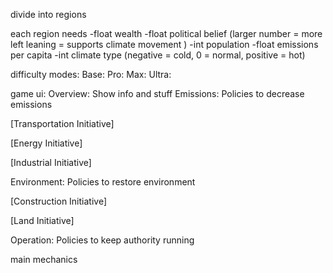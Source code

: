 
divide into regions

each region needs
-float wealth
-float political belief (larger number = more left leaning = supports climate movement )
-int population
-float emissions per capita
-int climate type (negative = cold, 0 = normal, positive = hot)

difficulty modes:
Base: 
Pro: 
Max:
Ultra:

game ui:
Overview: Show info and stuff
Emissions: Policies to decrease emissions

[Transportation Initiative]

[Energy Initiative]

[Industrial Initiative]



Environment: Policies to restore environment

[Construction Initiative]

[Land Initiative]


Operation: Policies to keep authority running




main mechanics

